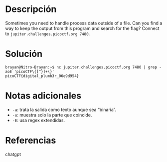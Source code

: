 # Descripción
Sometimes you need to handle process data outside of a file. Can you find a way to keep the output from this program and search for the flag? Connect to `jupiter.challenges.picoctf.org 7480`.

# Solución 
``` 
brayan@Nitro-Brayan:~$ nc jupiter.challenges.picoctf.org 7480 | grep -aoE 'picoCTF\{[^}]+\}'
picoCTF{digital_plumb3r_06e9d954}
``` 

# Notas adicionales 
- `-a`: trata la salida como texto aunque sea “binaria”.
- `-o`: muestra solo la parte que coincide.
- `-E`: usa regex extendidas.

# Referencias 
chatgpt